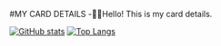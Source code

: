 #MY CARD DETAILS
-👋🏻Hello! This is my card details.

[![GitHub stats](https://github-readme-stats.vercel.app/api?username=Xieansecn&count_private=true&show_icons=true＆theme=radical)](https://github.com/anuraghazra/github-readme-stats)
[![Top Langs](https://github-readme-stats.vercel.app/api/top-langs/?username=Xieansecn&layout=compact)](https://github.com/anuraghazra/github-readme-stats)

<!-- 

 **canyie/canyie** is a ✨ _special_ ✨ repository because its `README.md` (this file) appears on your GitHub profile. 

  

 Here are some ideas to get you started: 

  

 - 🔭 I’m currently working on ... 

 - 🌱 I’m currently learning ... 

 - 👯 I’m looking to collaborate on ... 

 - 🤔 I’m looking for help with ... 

 - 💬 Ask me about ... 

 - 📫 How to reach me: ... 

 - 😄 Pronouns: ... 

 - ⚡ Fun fact: ... 

 -->
